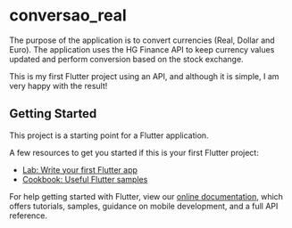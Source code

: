 # conversao_real

The purpose of the application is to convert currencies (Real, Dollar and Euro). The application uses the HG Finance API to keep currency values ​​updated and perform conversion based on the stock exchange.

This is my first Flutter project using an API, and although it is simple, I am very happy with the result!

## Getting Started

This project is a starting point for a Flutter application.

A few resources to get you started if this is your first Flutter project:

- [Lab: Write your first Flutter app](https://flutter.dev/docs/get-started/codelab)
- [Cookbook: Useful Flutter samples](https://flutter.dev/docs/cookbook)

For help getting started with Flutter, view our
[online documentation](https://flutter.dev/docs), which offers tutorials,
samples, guidance on mobile development, and a full API reference.
